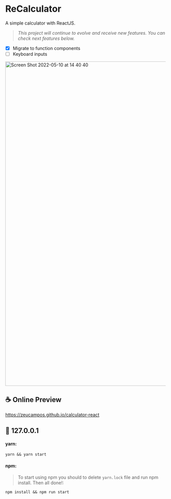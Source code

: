 # ReCalculator
A simple calculator with ReactJS.

> _This project will continue to evolve and receive new features. You can check next features below._
- [x] Migrate to function components
- [ ] Keyboard inputs 

<img width="1016" alt="Screen Shot 2022-05-10 at 14 40 40" src="https://user-images.githubusercontent.com/32180529/167689675-210de760-1607-47c2-bf3c-7910446e6c4b.png">

## ☕ Online Preview
<https://zeucampos.github.io/calculator-react>

## 🚀 127.0.0.1

#### yarn:
```
yarn && yarn start
```

#### npm:
> To start using npm you should to delete `yarn.lock` file and run npm install. Then all done!:
```
npm install && npm run start
```
